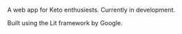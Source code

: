 A web app for Keto enthusiests. Currently in development.

Built using the Lit framework by Google.
